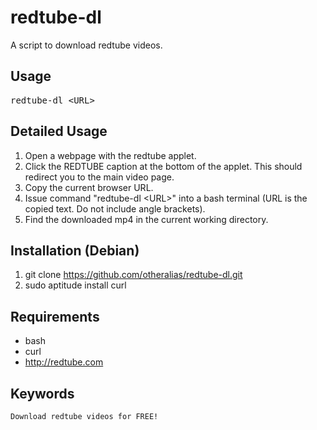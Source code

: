 redtube-dl
==========

A script to download redtube videos.

Usage
-----

<pre>
redtube-dl &lt;URL&gt;
</pre>

Detailed Usage
--------------

1. Open a webpage with the redtube applet.
2. Click the REDTUBE caption at the bottom of the applet. This should redirect you to the main video page.
3. Copy the current browser URL.
4. Issue command "redtube-dl \<URL\>" into a bash terminal (URL is the copied text. Do not include angle brackets).
5. Find the downloaded mp4 in the current working directory.

Installation (Debian)
---------------------

1. git clone https://github.com/otheralias/redtube-dl.git
2. sudo aptitude install curl

Requirements
------------

* bash
* curl
* http://redtube.com

Keywords
--------

    Download redtube videos for FREE!
